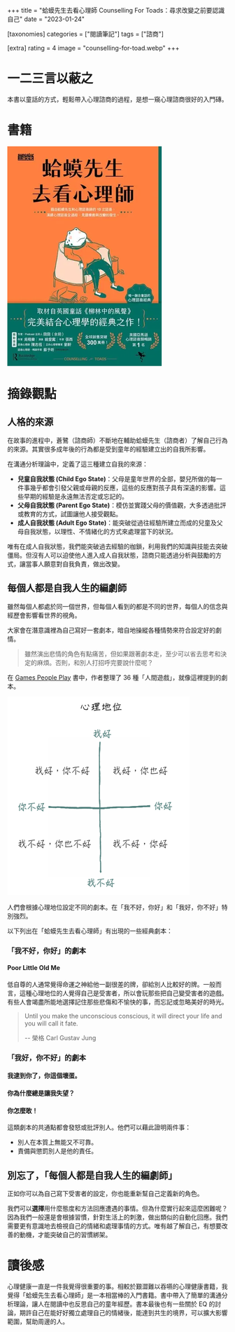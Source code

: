 +++
title = "蛤蟆先生去看心理師 Counselling For Toads：尋求改變之前要認識自己"
date = "2023-01-24"

[taxonomies]
categories = ["閱讀筆記"]
tags = ["諮商"]

[extra]
rating = 4
image = "counselling-for-toad.webp"
+++

# 一二三言以蔽之

本書以童話的方式，輕鬆帶入心理諮商的過程，是想一窺心理諮商很好的入門磚。

# 書籍

![](counselling-for-toad.webp)

# 摘錄觀點

## 人格的來源

在故事的進程中，蒼鷺（諮商師）不斷地在輔助蛤蟆先生（諮商者）了解自己行為的來源。其實很多成年後的行為都是受到童年的經驗建立出的自我所影響。

在溝通分析理論中，定義了這三種建立自我的來源：
* **兒童自我狀態 (Child Ego State)**：父母是童年世界的全部，嬰兒所做的每一件事幾乎都會引發父親或母親的反應，這些的反應對孩子具有深遠的影響。這些早期的經驗是永遠無法否定或忘記的。
* **父母自我狀態 (Parent Ego State)**：模仿並實踐父母的價值觀，大多透過批評或教育的方式，試圖讓他人接受觀點。
* **成人自我狀態 (Adult Ego State)**：能突破從過往經驗所建立而成的兒童及父母自我狀態，以理性、不情緒化的方式來處理當下的狀況。

唯有在成人自我狀態，我們能突破過去經驗的枷鎖，利用我們的知識與技能去突破僵局。但沒有人可以迫使他人進入成人自我狀態，諮商只能透過分析與鼓勵的方式，讓當事人願意對自我負責，做出改變。

## 每個人都是自我人生的編劇師

雖然每個人都處於同一個世界，但每個人看到的都是不同的世界，每個人的信念與經歷會影響看世界的視角。

大家會在潛意識裡為自己寫好一套劇本，暗自地操縱各種情勢來符合設定好的劇情。

> 雖然演出悲情的角色有點痛苦，但如果跟著劇本走，至少可以省去思考和決定的麻煩。否則，和別人打招呼完要說什麼呢？

在 [Games People Play](https://www.goodreads.com/book/show/49176.Games_People_Play) 書中，作者整理了 36 種「人間遊戲」，就像這裡提到的劇本。

![](game.webp)

人們會根據心理地位設定不同的劇本。在「我不好，你好」和「我好，你不好」特別強烈。

以下列出在「蛤蟆先生去看心理師」有出現的一些經典劇本：

### 「我不好，你好」的劇本

#### Poor Little Old Me

低自尊的人通常覺得命運之神給他一副很差的牌，卻給別人比較好的牌。一般而言，這種心理地位的人覺得自己是受害者，所以會玩那些把自己變受害者的遊戲。有些人會竭盡所能地選擇記住那些悲傷和不愉快的事，而忘記或忽略美好的時光。

> Until you make the unconscious conscious, it will direct your life and you will call it fate.
>
> -- 榮格 Carl Gustav Jung

### 「我好，你不好」的劇本
#### 我逮到你了，你這個壞蛋。
#### 你為什麼總是讓我失望？
#### 你怎麼敢！

這類劇本的共通點都會發怒或批評別人。他們可以藉此證明兩件事：

* 別人在本質上無能又不可靠。
* 責備與懲罰別人是他的責任。

## 別忘了，「每個人都是自我人生的編劇師」

正如你可以為自己寫下受害者的設定，你也能重新幫自己定義新的角色。

我們可以**選擇**用什麼態度和方法回應遭遇的事情。但為什麼實行起來這麼困難呢？因為我們一般還是會根據習慣，針對生活上的刺激，做出類似的自動化回應。我們需要更有意識地去檢視自己的情緒和處理事情的方式。唯有越了解自己，有想要改善的動機，才能突破自己的習慣綁架。

# 讀後感

心理健康一直是一件我覺得很重要的事。相較於艱澀難以吞嚥的心理健康書籍，我覺得「蛤蟆先生去看心理師」是一本相當棒的入門書籍。書中帶入了簡單的溝通分析理論，讓人在閱讀中也反思自己的童年經歷。書本最後也有一些關於 EQ 的討論，期許自己在能好好獨立處理自己的情緒後，能達到共生的境界，可以擴大影響範圍，幫助周邊的人。

